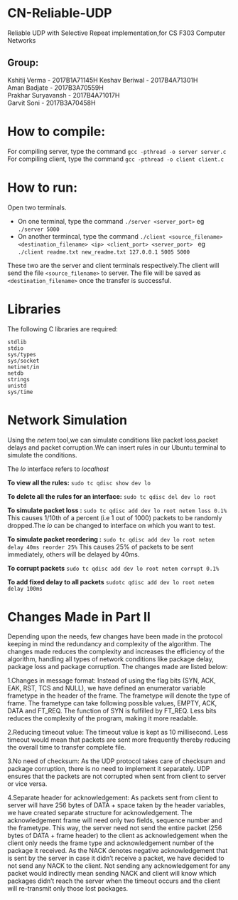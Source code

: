 # CN-Reliable-UDP
Reliable UDP with Selective Repeat implementation,for CS F303 Computer Networks

## Group:  
Kshitij Verma - 2017B1A71145H 
Keshav Beriwal - 2017B4A71301H  
Aman Badjate - 2017B3A70559H  
Prakhar Suryavansh - 2017B4A71017H  
Garvit Soni - 2017B3A70458H 


# How to compile:
For compiling server, type the command `gcc -pthread -o server server.c`
For compiling client, type the command `gcc -pthread -o client client.c`

# How to run:
Open two terminals.  
- On one terminal, type the command `./server <server_port>` eg `./server 5000`
- On another termincal, type the command `./client <source_filename> <destination_filename> <ip> <client_port> <server_port> ` eg `./client readme.txt new_readme.txt 127.0.0.1 5005 5000 `

These two are the server and client terminals respectively.The client will send the file `<source_filename>` to server. The file will be saved as `<destination_filename>` once the transfer is successful.

# Libraries
The following C libraries are required:
```
stdlib
stdio
sys/types
sys/socket
netinet/in
netdb
strings
unistd
sys/time
```

# Network Simulation

Using the _netem_ tool,we can simulate conditions like packet loss,packet delays and packet corruption.We can insert rules in our Ubuntu terminal to simulate the conditions.

The _lo_ interface refers to _localhost_

**To view all the rules:**
`sudo tc qdisc show dev lo`

**To delete all the rules for an interface:**
`sudo tc qdisc del dev lo root`

**To simulate packet loss :**
`sudo tc qdisc add dev lo root netem loss 0.1%`
This causes 1/10th of a percent (i.e 1 out of 1000) packets to be randomly dropped.The _lo_ can be changed to interface on which you want to test.

**To simulate packet reordering :**
`sudo tc qdisc add dev lo root netem delay 40ms reorder 25%`
This causes 25% of packets to be sent immediately, others will be delayed by 40ms.

**To corrupt packets**
`sudo tc qdisc add dev lo root netem corrupt 0.1%`

**To add fixed delay to all packets**
`sudotc qdisc add dev lo root netem delay 100ms`

# Changes Made in Part II

Depending upon the needs, few changes have been made in the protocol keeping in mind the redundancy and complexity of the algorithm. The changes made reduces the complexity and increases the efficiency of the algorithm, handling all types of network conditions like package delay, package loss and package corruption. The changes made are listed below:

1.Changes in message format: Instead of using the flag bits (SYN, ACK, EAK, RST, TCS and NULL), we have defined an enumerator variable frametype in the header of the frame. The frametype will denote the type of frame. The frametype can take following possible values, EMPTY, ACK, DATA and FT_REQ. The function of SYN is fulfilled by FT_REQ. Less bits reduces the complexity of the program, making it more readable.

2.Reducing timeout value: The timeout value is kept as 10 millisecond. Less timeout would mean that packets are sent more frequently thereby reducing the overall time to transfer complete file.

3.No need of checksum: As the UDP protocol takes care of checksum and package corruption, there is no need to implement it separately. UDP ensures that the packets are not corrupted when sent from client to server or vice versa. 

4.Separate header for acknowledgement: As packets sent from client to server will have 256 bytes of DATA + space taken by the header variables,  we have created separate structure for acknowledgement. The acknowledgement frame will need only two fields, sequence number and the frametype. This way, the server need not send the entire packet (256 bytes of DATA + frame header) to the client as acknowledgement when the client only needs the frame type and acknowledgement number of the package it received. As the NACK denotes negative acknowledgement that is sent by the server in case it didn’t receive a packet, we have decided to not send any NACK to the client. Not sending any acknowledgement for any packet would indirectly mean sending NACK and client will know which packages didn’t reach the server when the timeout occurs and the client will re-transmit only those lost packages.
